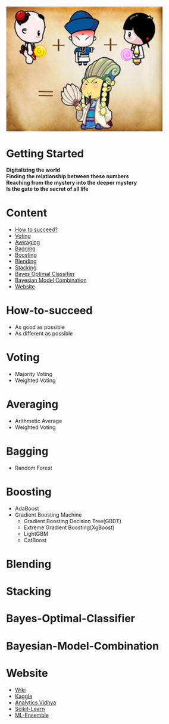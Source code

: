 <p float="center">
    <img src=https://github.com/pku-H2R/ModelEnsemble/blob/master/Picture/picture.jpg  width="420"/>
</p>


# Getting Started
**Digitalizing the world**  
**Finding the relationship between these numbers**   
**Reaching from the mystery into the deeper mystery**  
**Is the gate to the secret of all life**

# Content
* [How to succeed?](#How-to-succeed)
* [Voting](#Voting)
* [Averaging](#Averaging)
* [Bagging](#Bagging)
* [Boosting](#Boosting)
* [Blending](#Blending)
* [Stacking](#Stacking)
* [Bayes Optimal Classifier](#Bayes-Optimal-Classifier)
* [Bayesian Model Combination](#Bayesian-Model-Combination)
* [Website](#Website)


# How-to-succeed

* As good as possible
* As different as possible

# Voting

* Majority Voting
* Weighted Voting

# Averaging

* Arithmetic Average
* Weighted Voting

# Bagging

* Random Forest


# Boosting

* AdaBoost
* Gradient Boosting Machine
    * Gradient Boosting Decision Tree(GBDT)
    * Extreme Gradient Boosting(XgBoost)
    * LightGBM
    * CatBoost

# Blending


# Stacking

# Bayes-Optimal-Classifier

# Bayesian-Model-Combination

# Website
* [Wiki](https://en.wikipedia.org/wiki/Ensemble_learning)
* [Kaggle](https://mlwave.com/kaggle-ensembling-guide/)
* [Analytics Vidhya](https://www.analyticsvidhya.com/blog/2018/06/comprehensive-guide-for-ensemble-models/)
* [Scikit-Learn](https://scikit-learn.org/stable/modules/ensemble.html)
* [ML-Ensemble](http://ml-ensemble.com/)
